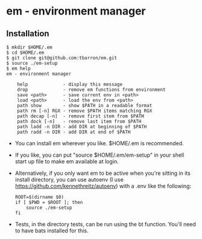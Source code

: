 
# em - environment manager

## Installation

    $ mkdir $HOME/.em
    $ cd $HOME/.em
    $ git clone git@github.com:tbarron/em.git
    $ source ./em-setup
    $ em help
    em - environment manager

        help             - display this message
        drop             - remove em functions from environment
        save <path>      - save current env in <path>
        load <path>      - load the env from <path>
        path show        - show $PATH in a readable format
        path rm [-n] RGX - remove $PATH items matching RGX
        path decap [-n]  - remove first item from $PATH
        path dock [-n]   - remove last item from $PATH
        path ladd -n DIR - add DIR at beginning of $PATH
        path radd -n DIR - add DIR at end of $PATH

  * You can install em wherever you like. $HOME/.em is recommended.

  * If you like, you can put "source $HOME/.em/em-setup" in your shell
    start up file to make em available at login.

  * Alternatively, if you only want em to be active when you're sitting in
    its install directory, you can use autoenv (I use
    https://github.com/kennethreitz/autoenv) with a .env like the
    following:

        ROOT=$(dirname $0)
        if [ $PWD = $ROOT ]; then
            source ./em-setup
        fi

  * Tests, in the directory tests, can be run using the bt function. You'll
    need to have bats installed for this.
